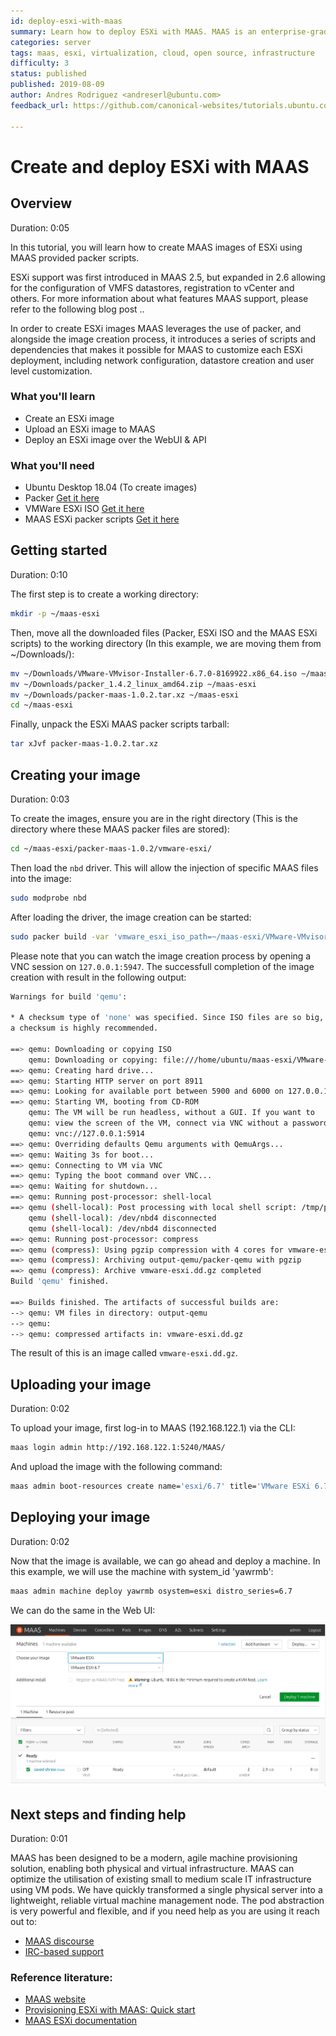 ```yaml
---
id: deploy-esxi-with-maas
summary: Learn how to deploy ESXi with MAAS. MAAS is an enterprise-grade infrastructure management tool.
categories: server
tags: maas, esxi, virtualization, cloud, open source, infrastructure
difficulty: 3
status: published
published: 2019-08-09
author: Andres Rodriguez <andreserl@ubuntu.com>
feedback_url: https://github.com/canonical-websites/tutorials.ubuntu.com/issues

---
```


# Create and deploy ESXi with MAAS

## Overview
Duration: 0:05

In this tutorial, you will learn how to create MAAS images of ESXi using MAAS provided packer scripts.

ESXi support was first introduced in MAAS 2.5, but expanded in 2.6 allowing for the configuration of VMFS datastores, registration to vCenter and others. For more information about what features MAAS support, please refer to the following blog post <Provisioning ESXi with MAAS: An Overview> ..

In order to create ESXi images MAAS leverages the use of packer, and alongside the image creation process, it introduces a series of scripts and dependencies that makes it possible for MAAS to customize each ESXi deployment, including network configuration, datastore creation and user level customization.

### What you'll learn

* Create an ESXi image
* Upload an ESXi image to MAAS
* Deploy an ESXi image over the WebUI & API

### What you'll need

* Ubuntu Desktop 18.04 (To create images)
* Packer [Get it here](https://www.packer.io/downloads.html)
* VMWare ESXi ISO [Get it here](https://my.vmware.com/web/vmware/details?downloadGroup=ESXI650&productId=614)
* MAAS ESXi packer scripts [Get it here](https://maas.io/vmware-images)

## Getting started
Duration: 0:10

The first step is to create a working directory:

```bash
mkdir -p ~/maas-esxi
```

Then, move all the downloaded files (Packer, ESXi ISO and the MAAS ESXi scripts) to the working directory (In this example, we are moving them from ~/Downloads/):

```bash
mv ~/Downloads/VMware-VMvisor-Installer-6.7.0-8169922.x86_64.iso ~/maas-esxi
mv ~/Downloads/packer_1.4.2_linux_amd64.zip ~/maas-esxi
mv ~/Downloads/packer-maas-1.0.2.tar.xz ~/maas-esxi
cd ~/maas-esxi
```

Finally, unpack the ESXi MAAS packer scripts tarball:

```bash
tar xJvf packer-maas-1.0.2.tar.xz
```

## Creating your image
Duration: 0:03

To create the images, ensure you are in the right directory (This is the directory where these MAAS packer files are stored):

```bash
cd ~/maas-esxi/packer-maas-1.0.2/vmware-esxi/
```

Then load the `nbd` driver. This will allow the injection of specific MAAS files into the image:

```bash
sudo modprobe nbd
```

After loading the driver, the image creation can be started:

```bash
sudo packer build -var 'vmware_esxi_iso_path=~/maas-esxi/VMware-VMvisor-Installer-6.7.0-8169922.x86_64.iso' vmware-esxi.json
```

Please note that you can watch the image creation process by opening a VNC session on `127.0.0.1:5947`. The successfull completion of the image creation with result in the following output:

```bash
Warnings for build 'qemu':

* A checksum type of 'none' was specified. Since ISO files are so big,
a checksum is highly recommended.

==> qemu: Downloading or copying ISO
    qemu: Downloading or copying: file:///home/ubuntu/maas-esxi/VMware-VMvisor-Installer-6.7.0.update02-13006603.x86_64.iso
==> qemu: Creating hard drive...
==> qemu: Starting HTTP server on port 8911
==> qemu: Looking for available port between 5900 and 6000 on 127.0.0.1
==> qemu: Starting VM, booting from CD-ROM
    qemu: The VM will be run headless, without a GUI. If you want to
    qemu: view the screen of the VM, connect via VNC without a password to
    qemu: vnc://127.0.0.1:5914
==> qemu: Overriding defaults Qemu arguments with QemuArgs...
==> qemu: Waiting 3s for boot...
==> qemu: Connecting to VM via VNC
==> qemu: Typing the boot command over VNC...
==> qemu: Waiting for shutdown...
==> qemu: Running post-processor: shell-local
==> qemu (shell-local): Post processing with local shell script: /tmp/packer-shell536780074
    qemu (shell-local): /dev/nbd4 disconnected
    qemu (shell-local): /dev/nbd4 disconnected
==> qemu: Running post-processor: compress
==> qemu (compress): Using pgzip compression with 4 cores for vmware-esxi.dd.gz
==> qemu (compress): Archiving output-qemu/packer-qemu with pgzip
==> qemu (compress): Archive vmware-esxi.dd.gz completed
Build 'qemu' finished.

==> Builds finished. The artifacts of successful builds are:
--> qemu: VM files in directory: output-qemu
--> qemu: 
--> qemu: compressed artifacts in: vmware-esxi.dd.gz
```

The result of this is an image called `vmware-esxi.dd.gz`.

## Uploading your image
Duration: 0:02

To upload your image, first log-in to MAAS (192.168.122.1) via the CLI:

```bash
maas login admin http://192.168.122.1:5240/MAAS/
```

And upload the image with the following command:

```bash
maas admin boot-resources create name='esxi/6.7' title='VMware ESXi 6.7' architecture='amd64/generic' filetype='ddgz' content@=vmware-esxi.dd.gz
```

## Deploying your image
Duration: 0:02

Now that the image is available, we can go ahead and deploy a machine. In this example, we will use the machine with system_id 'yawrmb':

```bash
maas admin machine deploy yawrmb osystem=esxi distro_series=6.7
```

We can do the same in the Web UI:

![Deploy ESXi 6.7](images/1.png)

## Next steps and finding help
Duration: 0:01

MAAS has been designed to be a modern, agile machine provisioning solution, enabling both physical and virtual infrastructure. MAAS can optimize the utilisation of existing small to medium scale IT infrastructure using VM pods. We have quickly transformed a single physical server into a lightweight, reliable virtual machine management node. The pod abstraction is very powerful and flexible, and if you need help as you are using it reach out to:

-   [MAAS discourse](https://discourse.maas.io)
-   [IRC-based support](https://wiki.ubuntu.com/IRC/ChannelList)

### Reference literature:

- [MAAS website](https://maas.io/)
- [Provisioning ESXi with MAAS: Quick start](https://ubuntu.com/blog/provisioning-esxi-with-maas)
- [MAAS ESXi documentation](https://maas.io/docs/vmware-images)
